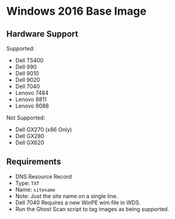 # Windows 2016 Base Image

## Hardware Support

Supported:

*   Dell T5400
*   Dell 990
*   Dell 9010
*   Dell 9020
*   Dell 7040
*   Lenovo 7484
*   Lenovo 8811
*   Lenovo 9088

Not Supported:

*   Dell GX270 (x86 Only)
*   Dell GX280
*   Dell GX620

## Requirements

*   DNS Resource Record
   *   Type: `TXT`
   *   Name: `sitename`
   *   Note: Just the site name on a single line.
*   Dell 7040 Requires a new WinPE wim file in WDS.
*   Run the Ghost Scan script to tag images as being supported.

